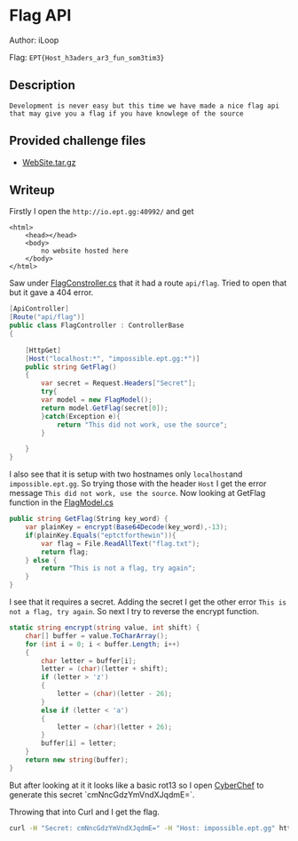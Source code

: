 # Flag API
Author: iLoop

Flag: `EPT{Host_h3aders_ar3_fun_som3tim3}`
## Description
```
Development is never easy but this time we have made a nice flag api that may give you a flag if you have knowlege of the source
```

## Provided challenge files
* [WebSite.tar.gz](WebSite.tar.gz)

## Writeup

Firstly I open the `http://io.ept.gg:40992/` and get 

```
<html>
    <head></head>
    <body>
        no website hosted here
    </body>
</html>
```

Saw under [FlagConstroller.cs](website/Controllers/FlagController.cs) that it had a route `api/flag`. Tried to open that but it gave a 404 error.

```cs
[ApiController]
[Route("api/flag")]
public class FlagController : ControllerBase
{
    
    [HttpGet]
    [Host("localhost:*", "impossible.ept.gg:*")]
    public string GetFlag()
    {
        var secret = Request.Headers["Secret"];
        try{
        var model = new FlagModel();
        return model.GetFlag(secret[0]);
        }catch(Exception e){
            return "This did not work, use the source";
        }

    }
}
```

I also see that it is setup with two hostnames only `localhost`and `impossible.ept.gg`. So trying those with the header `Host` I get the error message `This did not work, use the source`. Now looking at GetFlag function in the [FlagModel.cs](website/Models/FlagModel.cs)

```cs
public string GetFlag(String key_word) {
    var plainKey = encrypt(Base64Decode(key_word),-13);
    if(plainKey.Equals("eptctforthewin")){
        var flag = File.ReadAllText("flag.txt");
        return flag;
    } else {
        return "This is not a flag, try again";
    }
}
```

I see that it requires a secret. Adding the secret I get the other error `This is not a flag, try again`. So next I try to reverse the encrypt function. 

```cs
static string encrypt(string value, int shift) {
    char[] buffer = value.ToCharArray();
    for (int i = 0; i < buffer.Length; i++)
    {
        char letter = buffer[i];
        letter = (char)(letter + shift);
        if (letter > 'z')
        {
            letter = (char)(letter - 26);
        }
        else if (letter < 'a')
        {
            letter = (char)(letter + 26);
        }
        buffer[i] = letter;
    }
    return new string(buffer);
}
```

But after looking at it it looks like a basic rot13 so I open [CyberChef](https://gchq.github.io/CyberChef/#recipe=ROT13(true,true,false,13)To_Base64('A-Za-z0-9%2B/%3D')&input=ZXB0Y3Rmb3J0aGV3aW4) to generate this secret `cmNncGdzYmVndXJqdmE=`.

Throwing that into Curl and I get the flag.

```bash
curl -H "Secret: cmNncGdzYmVndXJqdmE=" -H "Host: impossible.ept.gg" http://io.ept.gg:40992/api/flag
```
